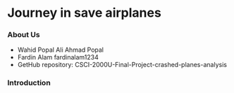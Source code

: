 # Journey in save airplanes

### About Us
- Wahid Popal Ali Ahmad Popal
- Fardin Alam   fardinalam1234
- GetHub repository: CSCI-2000U-Final-Project-crashed-planes-analysis

### Introduction

